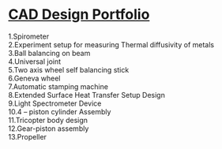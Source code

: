 # [CAD Design Portfolio](https://gajanansd.github.io/CAD_portfolio.github.io/)

1.Spirometer<br>
2.Experiment setup for measuring Thermal diffusivity of metals<br>
3.Ball balancing on beam<br>
4.Universal joint<br>
5.Two axis wheel self balancing stick <br>
6.Geneva wheel<br>
7.Automatic stamping machine<br>
8.Extended Surface Heat Transfer Setup Design<br>
9.Light Spectrometer Device<br>
10.4 – piston cylinder Assembly<br>
11.Tricopter body design<br>
12.Gear-piston assembly<br>
13.Propeller<br>

